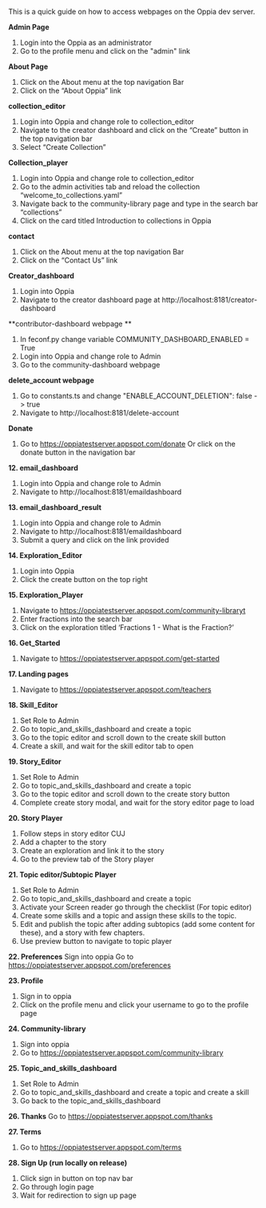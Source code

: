 This is a quick guide on how to access webpages on the Oppia dev server.

**Admin Page**
1. Login into the Oppia as an administrator
2. Go to the profile menu and click on the "admin" link

**About Page**
1. Click on the About menu at the top navigation Bar
2. Click on the “About Oppia” link

**collection_editor**
1. Login into Oppia and change role to collection_editor
2. Navigate to the creator dashboard and click on the “Create” button in the top navigation bar
3. Select “Create Collection”

**Collection_player**
1. Login into Oppia and change role to collection_editor
2. Go to the admin activities tab and reload the collection “welcome_to_collections.yaml”
3. Navigate back to the community-library page and type in the search bar “collections”
4. Click on the card titled Introduction to collections in Oppia

**contact**
1. Click on the About menu at the top navigation Bar
2. Click on the “Contact Us” link

**Creator_dashboard**
1. Login into Oppia
2. Navigate to the creator dashboard page at http://localhost:8181/creator-dashboard

**contributor-dashboard webpage **
1. In feconf.py change variable  COMMUNITY_DASHBOARD_ENABLED = True
2. Login into Oppia and change role to Admin
3. Go to the community-dashboard webpage

**delete_account webpage**
1. Go to constants.ts and change "ENABLE_ACCOUNT_DELETION": false -> true
2. Navigate to http://localhost:8181/delete-account

**Donate**
1. Go to https://oppiatestserver.appspot.com/donate
Or click on the donate button in the navigation bar

**12. email_dashboard**
1. Login into Oppia and change role to Admin
2. Navigate to http://localhost:8181/emaildashboard

**13. email_dashboard_result**
1. Login into Oppia and change role to Admin
2. Navigate to http://localhost:8181/emaildashboard
3. Submit a query and click on the link provided

**14. Exploration_Editor**
1. Login into Oppia
2. Click the create button on the top right

**15. Exploration_Player**
1. Navigate to
https://oppiatestserver.appspot.com/community-libraryt
2. Enter fractions into the search bar
3. Click on the exploration titled ‘Fractions 1 - What is the Fraction?’

**16. Get_Started**
1. Navigate to https://oppiatestserver.appspot.com/get-started

**17. Landing pages**
1. Navigate to https://oppiatestserver.appspot.com/teachers

**18. Skill_Editor**

1. Set Role to Admin 
2. Go to topic_and_skills_dashboard and create a topic
3. Go to the topic editor and scroll down to the create skill button
4. Create a skill, and wait for the skill editor tab to open

**19. Story_Editor**
1. Set Role to Admin 
2. Go to topic_and_skills_dashboard and create a topic
3. Go to the topic editor and scroll down to the create story button
4. Complete create story modal, and wait for the story editor page to load

**20. Story Player**
1. Follow steps in story editor CUJ
2. Add a chapter to the story 
3. Create an exploration and link it to the story
4. Go to the preview tab of the Story player

**21. Topic editor/Subtopic Player**
1. Set Role to Admin 
2. Go to topic_and_skills_dashboard and create a topic
3. Activate your Screen reader go through the checklist (For topic editor)
4. Create some skills and a topic and assign these skills to the topic.
5. Edit and publish the topic after adding subtopics (add some content for these), and a story with few chapters.
6. Use preview button to navigate to topic player

**22. Preferences**
Sign into oppia
Go to https://oppiatestserver.appspot.com/preferences

**23. Profile**
1. Sign in to oppia
2. Click on the profile menu and click your username to go to the profile page

**24. Community-library**
1. Sign into oppia
2. Go to https://oppiatestserver.appspot.com/community-library


**25. Topic_and_skills_dashboard**
1. Set Role to Admin 
2. Go to topic_and_skills_dashboard and create a topic and create a skill
3. Go back to the topic_and_skills_dashboard

**26. Thanks**
Go to https://oppiatestserver.appspot.com/thanks

**27. Terms**
1. Go to https://oppiatestserver.appspot.com/terms

**28. Sign Up (run locally on release)**
1. Click sign in button on top nav bar
2. Go through login page
3. Wait for redirection to sign up page


